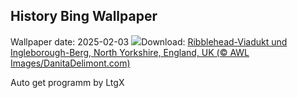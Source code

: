 ## History Bing Wallpaper
Wallpaper date: 2025-02-03
![](https://www.bing.com/th?id=OHR.RibbleheadViaduct_DE-DE0601273840_UHD.jpg&w=1000)Download: [Ribblehead-Viadukt und Ingleborough-Berg, North Yorkshire, England, UK (© AWL Images/DanitaDelimont.com)](https://www.bing.com/th?id=OHR.RibbleheadViaduct_DE-DE0601273840_UHD.jpg)

Auto get programm by LtgX

